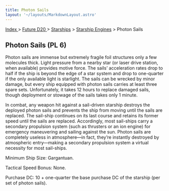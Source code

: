 ```yaml
---
title: Photon Sails
layout: '~/layouts/MarkdownLayout.astro'
---
```


[ Index ](/) > [ Future D20 ](/future.d20.srd) > [Starships](/future.d20.srd/starships) > [Starship Engines](/future.d20.srd/starships/starship.engines) > Photon Sails

## Photon Sails (PL 6)

Photon sails are immense but extremely fragile foil structures only a few
molecules thick. Light pressure from a nearby star (or laser drive station,
when available) provides motive force. The sails’ acceleration rates drop to
half if the ship is beyond the edge of a star system and drop to one-quarter
if the only available light is starlight. The sails can be wrecked by minor
damage, but every ship equipped with photon sails carries at least three spare
sets. Unfortunately, it takes 12 hours to replace damaged sails, though
deployment or stowage of the sails takes only 1 minute.

In combat, any weapon hit against a sail-driven starship destroys the deployed
photon sails and prevents the ship from moving until the sails are replaced.
The sail-ship continues on its last course and retains its former speed until
the sails are replaced. Accordingly, most sail-ships carry a secondary
propulsion system (such as thrusters or an ion engine) for emergency
maneuvering and sailing against the sun. Photon sails are completely useless
in atmosphere—in fact, they’re instantly destroyed by atmospheric entry—making
a secondary propulsion system a virtual necessity for most sail-ships.

Minimum Ship Size: Gargantuan.

Tactical Speed Bonus: None.

Purchase DC: 10 + one-quarter the base purchase DC of the starship (per set of
photon sails).

